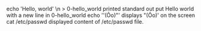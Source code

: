 echo 'Hello, world' \n > 0-hello_world printed standard out put Hello world with a new line in 0-hello_world
echo '\'(Ôo)"' displays "(Ôo)' on the screen
cat /etc/passwd displayed content of /etc/passwd file.
